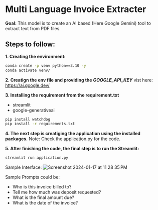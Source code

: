 # Multi Language Invoice Extracter
**Goal:** 
This model is to create an AI based (Here Google Gemini) tool to extract text from PDF files.

## Steps to follow:

**1. Creating the environment:**
```bash
conda create -p venv python==3.10 -y
conda activate venv/
```
**2. Creatign the env file and providing the *GOOGLE_API_KEY***
vist here: https://ai.google.dev/

**3. Installing the requirement from the requirement.txt**
* streamlit
* google-generativeai

```bash
pip install watchdog
pip install -r requirements.txt
```

**4. The next step is creatiging the application using the installed packages.**
Note: Check the application.py for the code.

**5. After finishing the code, the final step is to run the Streamlit:**
```bash
streamlit run application.py
```

Sample Interface:
![Screenshot 2024-01-17 at 11 28 35 PM](https://github.com/reabdi/llms/assets/45298432/6f7e4af6-08ac-4f53-825d-d3eea613e7ad)



Sample Prompts could be:
- Who is this invoice billed to?
- Tell me how much was deposit requested?
- What is the final amount due?
- What is the date of the invoice?
